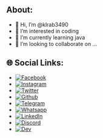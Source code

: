 ## About:
- 👋 Hi, I’m @klrab3490
- 👀 I’m interested in coding
- 🌱 I’m currently learning java
- 💞️ I’m looking to collaborate on ...


## 🌐 Social Links:
- [![Facebook](https://img.shields.io/badge/Facebook-blue.svg?logo=facebook&logoColor=white)](https://www.facebook.com/rahul.bushi/)
- [![Instagram](https://img.shields.io/badge/Instagram-red.svg?logo=instagram&logoColor=white)](https://www.instagram.com/kl.rab_3490/)
- [![Twitter](https://img.shields.io/badge/Twitter-blue.svg?logo=twitter&logoColor=white)](https://twitter.com/klrab_3490_)
- [![Github](https://img.shields.io/badge/Github-black.svg?logo=github&logoColor=white)](https://github.com/klrab3490)
- [![Telegram](https://img.shields.io/badge/Telegram-0088CC.svg?logo=telegram&logoColor=white)](https://t.me/klrab_3490)
- [![Whatsapp](https://img.shields.io/badge/Whatsapp-25D366.svg?logo=whatsapp&logoColor=white)](https://wa.me/7994542331?text=Hi)
- [![LinkedIn](https://img.shields.io/badge/LinkedIn-%230077B5.svg?logo=linkedin&logoColor=white)](https://twitter.com/klrab_3490_) 
- [![Discord](https://img.shields.io/badge/Discord-7289DA.svg?logo=discord&logoColor=white)](https://discord.com/users/kl.rab_3490#8475)
- [![Dev](https://img.shields.io/badge/DEV-black.svg?logo=dev.to&logoColor=white)](https://dev.to/klrab3490)

<!---
klrab3490/klrab3490 is a ✨ special ✨ repository because its `README.md` (this file) appears on your GitHub profile.
You can click the Preview link to take a look at your changes.
--->
